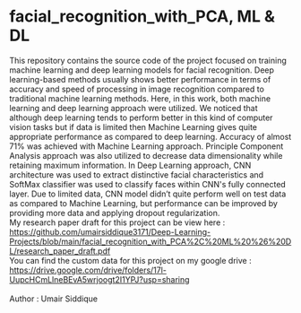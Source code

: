 # facial_recognition_with_PCA, ML & DL
This repository contains the source code of the project focused on training machine learning and deep learning models for facial recognition. Deep
learning-based methods usually shows better performance in terms of accuracy and speed of processing in image recognition compared to traditional machine learning methods. Here, in this work, both machine learning and deep learning approach were utilized. We noticed that although deep learning tends to perform better in this kind of computer vision tasks but if data is limited then Machine Learning gives quite appropriate performance as compared to deep learning. Accuracy of almost 71% was achieved with Machine Learning approach. Principle Component Analysis approach was also utilized to decrease data dimensionality while retaining maximum information. In Deep Learning approach, CNN architecture was used to extract distinctive facial characteristics and SoftMax classifier was used to classify faces within CNN's fully connected layer. Due to limited data, CNN model didn’t quite perform well on test data as compared to Machine Learning, but performance can
be improved by providing more data and applying dropout regularization.
<br>
My research paper draft for this project can be view here : https://github.com/umairsiddique3171/Deep-Learning-Projects/blob/main/facial_recognition_with_PCA%2C%20ML%20%26%20DL/research_paper_draft.pdf
<br>
You can find the custom data for this project on my google drive : https://drive.google.com/drive/folders/17l-UupcHCmLlneBEvA5wrjoogt2I1YPJ?usp=sharing
<br>
<br>
Author : Umair Siddique